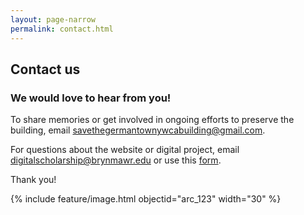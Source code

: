 ```yaml
---
layout: page-narrow
permalink: contact.html
---
```


## Contact us

### We would love to hear from you!

To share memories or get involved in ongoing efforts to preserve the building, email [savethegermantownywcabuilding@gmail.com](mailto:savethegermantownywcabuilding@gmail.com).

For questions about the website or digital project, email [digitalscholarship@brynmawr.edu](mailto:digitalscholarship@brynmawr.edu) or use this [form](). 

Thank you!

{% include feature/image.html objectid="arc_123" width="30" %}